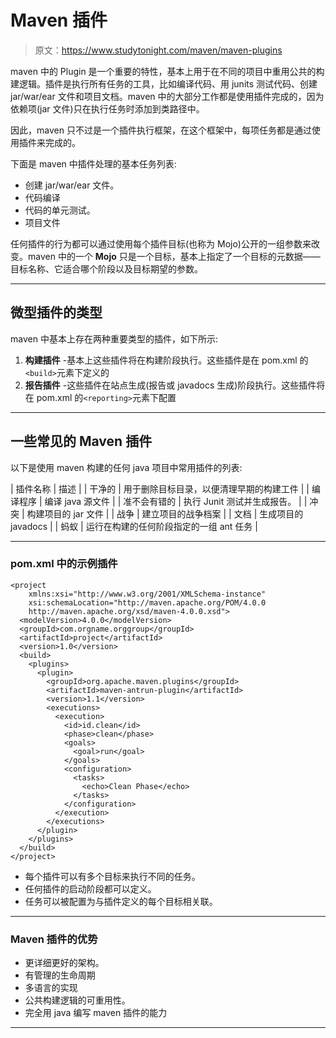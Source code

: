 # Maven 插件

> 原文：<https://www.studytonight.com/maven/maven-plugins>

maven 中的 Plugin 是一个重要的特性，基本上用于在不同的项目中重用公共的构建逻辑。插件是执行所有任务的工具，比如编译代码、用 junits 测试代码、创建 jar/war/ear 文件和项目文档。maven 中的大部分工作都是使用插件完成的，因为依赖项(jar 文件)只在执行任务时添加到类路径中。

因此，maven 只不过是一个插件执行框架，在这个框架中，每项任务都是通过使用插件来完成的。

下面是 maven 中插件处理的基本任务列表:

*   创建 jar/war/ear 文件。
*   代码编译
*   代码的单元测试。
*   项目文件

任何插件的行为都可以通过使用每个插件目标(也称为 Mojo)公开的一组参数来改变。maven 中的一个 **Mojo** 只是一个目标，基本上指定了一个目标的元数据——目标名称、它适合哪个阶段以及目标期望的参数。

* * *

## 微型插件的类型

maven 中基本上存在两种重要类型的插件，如下所示:

1.  **构建插件** -基本上这些插件将在构建阶段执行。这些插件是在 pom.xml 的`<build>`元素下定义的
2.  **报告插件** -这些插件在站点生成(报告或 javadocs 生成)阶段执行。这些插件将在 pom.xml 的`<reporting>`元素下配置

* * *

## 一些常见的 Maven 插件

以下是使用 maven 构建的任何 java 项目中常用插件的列表:

| 插件名称 | 描述 |
| 干净的 | 用于删除目标目录，以便清理早期的构建工件 |
| 编译程序 | 编译 java 源文件 |
| 准不会有错的 | 执行 Junit 测试并生成报告。 |
| 冲突 | 构建项目的 jar 文件 |
| 战争 | 建立项目的战争档案 |
| 文档 | 生成项目的 javadocs |
| 蚂蚁 | 运行在构建的任何阶段指定的一组 ant 任务 |

* * *

### pom.xml 中的示例插件

```
<project 
    xmlns:xsi="http://www.w3.org/2001/XMLSchema-instance"
    xsi:schemaLocation="http://maven.apache.org/POM/4.0.0
    http://maven.apache.org/xsd/maven-4.0.0.xsd">
  <modelVersion>4.0.0</modelVersion>
  <groupId>com.orgname.orggroup</groupId>
  <artifactId>project</artifactId>
  <version>1.0</version>
  <build>
    <plugins>
      <plugin>
        <groupId>org.apache.maven.plugins</groupId>
        <artifactId>maven-antrun-plugin</artifactId>
        <version>1.1</version>
        <executions>
          <execution>
            <id>id.clean</id>
            <phase>clean</phase>
            <goals>
              <goal>run</goal>
            </goals>
            <configuration>
              <tasks>
                <echo>Clean Phase</echo>
              </tasks>
            </configuration>
          </execution>     
        </executions>
      </plugin>
    </plugins>
  </build>
</project> 
```

*   每个插件可以有多个目标来执行不同的任务。
*   任何插件的启动阶段都可以定义。
*   任务可以被配置为与插件定义的每个目标相关联。

* * *

### Maven 插件的优势

*   更详细更好的架构。
*   有管理的生命周期
*   多语言的实现
*   公共构建逻辑的可重用性。
*   完全用 java 编写 maven 插件的能力

* * *